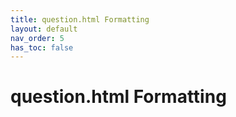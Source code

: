 ```yaml
---
title: question.html Formatting
layout: default
nav_order: 5
has_toc: false
---
```


# question.html Formatting

